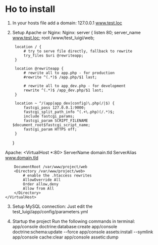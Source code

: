 Ho to install
========================

1) In your hosts file add a domain:
    127.0.0.1 www.test.loc

2) Setup Apache or Nginx:
Nginx:
    server {
        listen 80;
        server_name www.test.loc;
        root /www/test_luigi/web;

        location / {
            # try to serve file directly, fallback to rewrite
            try_files $uri @rewriteapp;
        }

        location @rewriteapp {
            # rewrite all to app.php - for production
            #rewrite ^(.*)$ /app.php/$1 last;

            # rewrite all to app_dev.php - for development
            rewrite ^(.*)$ /app_dev.php/$1 last;
        }

        location ~ ^/(app|app_dev|config)\.php(/|$) {
            fastcgi_pass 127.0.0.1:9000;
            fastcgi_split_path_info ^(.+\.php)(/.*)$;
            include fastcgi_params;
            fastcgi_param SCRIPT_FILENAME $document_root$fastcgi_script_name;
            fastcgi_param HTTPS off;
        }
    }

Apache:
    <VirtualHost *:80>
        ServerName domain.tld
        ServerAlias www.domain.tld

        DocumentRoot /var/www/project/web
        <Directory /var/www/project/web>
            # enable the .htaccess rewrites
            AllowOverride All
            Order allow,deny
            Allow from All
        </Directory>
    </VirtualHost>

3) Setup MySQL connection:
Just edit the test_luigi/app/config/parameters.yml

4) Startup the project
Run the following commands in terminal:
    app/console doctrine:database:create
    app/console doctrine:schema:update --force
    app/console assets:install --symlink
    app/console cache:clear
    app/console assetic:dump

